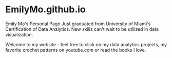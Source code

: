 # EmilyMo.github.io
Emily Mo's Personal Page 
  Just graduated from University of Miami's Certification of Data Analytics.
  New skills can't wait to be utilized in data visualization.
  
  Welcome to my website - feel free to click on my data analytics projects, my favorite crochet patterns on youtube.com or read the books I love.
  
  
